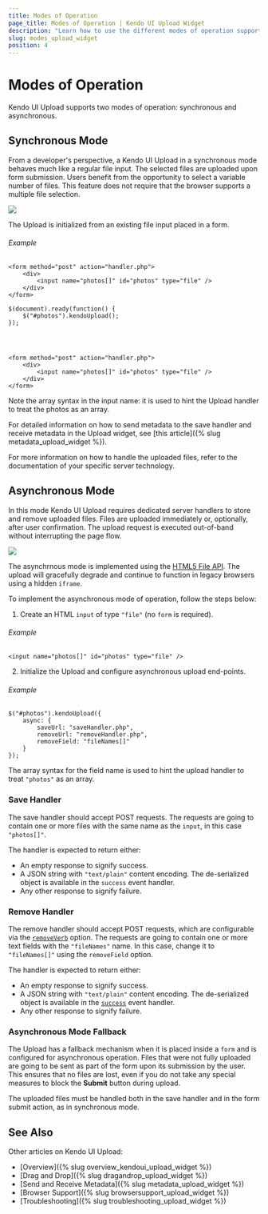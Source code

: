 ```yaml
---
title: Modes of Operation
page_title: Modes of Operation | Kendo UI Upload Widget
description: "Learn how to use the different modes of operation supported by the Kendo UI Upload widget, initialize it from an existing file and how to use its asynchronous mode."
slug: modes_upload_widget
position: 4
---
```


# Modes of Operation

Kendo UI Upload supports two modes of operation: synchronous and asynchronous.

## Synchronous Mode

From a developer's perspective, a Kendo UI Upload in a synchronous mode behaves much like a regular file input. The selected files are uploaded upon form submission. Users benefit from the opportunity to select a variable number of files. This feature does not require that the browser supports a multiple file selection.

![](/web/upload/upload-sync.png)

The Upload is initialized from an existing file input placed in a form.

###### Example

    <form method="post" action="handler.php">
        <div>
            <input name="photos[]" id="photos" type="file" />
        </div>
    </form>

    $(document).ready(function() {
        $("#photos").kendoUpload();
    });




    <form method="post" action="handler.php">
        <div>
            <input name="photos[]" id="photos" type="file" />
        </div>
    </form>

Note the array syntax in the input name: it is used to hint the Upload handler to treat the photos as an array.

For detailed information on how to send metadata to the save handler and receive metadata in the Upload widget, see [this article]({% slug metadata_upload_widget %}).

For more information on how to handle the uploaded files, refer to the documentation of your specific server technology.

## Asynchronous Mode

In this mode Kendo UI Upload requires dedicated server handlers to store and remove uploaded files. Files are uploaded immediately or, optionally, after user confirmation. The upload request is executed out-of-band without interrupting the page flow.

![](/web/upload/upload-async.png)

The asynchrnous mode is implemented using the [HTML5 File API](https://en.wikipedia.org/wiki/HTML5_File_API). The upload will gracefully degrade and continue to function in legacy browsers using a hidden `iframe`.

To implement the asynchronous mode of operation, follow the steps below:

1. Create an HTML `input` of type `"file"` (no `form` is required).

###### Example

    <input name="photos[]" id="photos" type="file" />

2. Initialize the Upload and configure asynchronous upload end-points.

###### Example

    $("#photos").kendoUpload({
        async: {
            saveUrl: "saveHandler.php",
            removeUrl: "removeHandler.php",
            removeField: "fileNames[]"
        }
    });
    
The array syntax for the field name is used to hint the upload handler to treat `"photos"` as an array.

### Save Handler

The save handler should accept POST requests. The requests are going to contain one or more files with the same name as the `input`, in this case `"photos[]"`.

The handler is expected to return either:

*   An empty response to signify success.
*   A JSON string with `"text/plain"` content encoding. The de-serialized object is available in the `success` event handler.
*   Any other response to signify failure.

### Remove Handler

The remove handler should accept POST requests, which are configurable via the [`removeVerb`](/api/javascript/ui/upload#configuration-async.removeVerb) option. The requests are going to contain one or more text fields with the `"fileNames"` name. In this case, change it to `"fileNames[]"` using the `removeField` option.

The handler is expected to return either:

*   An empty response to signify success.
*   A JSON string with `"text/plain"` content encoding. The de-serialized object is available in the [`success`](/api/javascript/ui/upload#events-success) event handler.
*   Any other response to signify failure.

### Asynchronous Mode Fallback

The Upload has a fallback mechanism when it is placed inside a `form` and is configured for asynchronous operation. Files that were not fully uploaded are going to be sent as part of the form upon its submission by the user. This ensures that no files are lost, even if you do not take any special measures to block the **Submit** button during upload.

The uploaded files must be handled both in the save handler and in the form submit action, as in synchronous mode.

## See Also

Other articles on Kendo UI Upload:

* [Overview]({% slug overview_kendoui_upload_widget %})
* [Drag and Drop]({% slug dragandrop_upload_widget %})
* [Send and Receive Metadata]({% slug metadata_upload_widget %})
* [Browser Support]({% slug browsersupport_upload_widget %})
* [Troubleshooting]({% slug troubleshooting_upload_widget %})